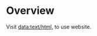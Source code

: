 # Overview
Visit <u>data:text/html,<script src="https://raw.githubusercontent.com/sg631/project8956/main/scripts/creationscript.js"></script></u> to use website.
